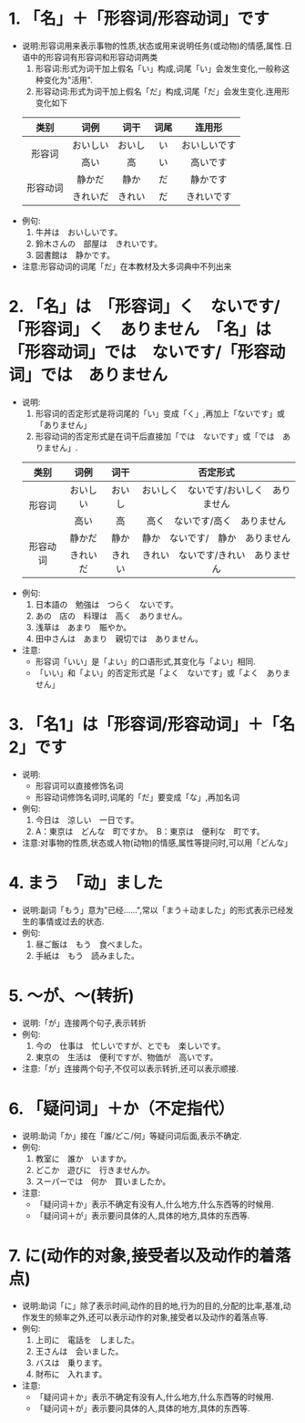 # 1. 「名」＋「形容词/形容动词」です
  - 说明:形容词用来表示事物的性质,状态或用来说明任务(或动物)的情感,属性.日语中的形容词有形容词和形容动词两类
    1. 形容词:形式为词干加上假名「い」构成,词尾「い」会发生变化,一般称这种变化为"活用".
    2. 形容动词:形式为词干加上假名「だ」构成,词尾「だ」会发生变化.连用形变化如下
    <table>
       <thead>
         <tr>
          <th align="center">类别</th>
          <th align="center">词例</th>
          <th align="center">词干</th>
          <th align="center">词尾</th>
          <th align="center">连用形</th>
         </tr>
       </thead>
       <tbody>
         <tr>
            <td align="center" rowspan="2">形容词</td>
            <td align="center">おいしい</td>
            <td align="center">おいし</td>
            <td align="center">い</td>
            <td align="center">おいしいです</td>
         </tr>
         <tr>
            <td align="center">高い</td>
            <td align="center">高</td>
            <td align="center">い</td>
            <td align="center">高いです</td>
         </tr>
         <tr>
            <td align="center" rowspan="2">形容动词</td>
            <td align="center">静かだ</td>
            <td align="center">静か</td>
            <td align="center">だ</td>
            <td align="center">静かです</td>
         </tr>
         <tr>
            <td align="center">きれいだ</td>
            <td align="center">きれい</td>
            <td align="center">だ</td>
            <td align="center">きれいです</td>
         </tr>
       </tbody>
    </table>
  - 例句:
     1. 牛丼は　おいしいです。
     2. 鈴木さんの　部屋は　きれいです。
     3. 図書館は　静かです。
  - 注意:形容动词的词尾「だ」在本教材及大多词典中不列出来

# 2. 「名」は　「形容词」く　ないです/「形容词」く　ありません　「名」は　「形容动词」では　ないです/「形容动词」では　ありません
  - 说明:
    1. 形容词的否定形式是将词尾的「い」变成「く」,再加上「ないです」或「ありません」
    2. 形容动词的否定形式是在词干后直接加「では　ないです」或「では　ありません」.
    <table>
       <thead>
         <tr>
          <th align="center">类别</th>
          <th align="center">词例</th>
          <th align="center">词干</th>
          <th align="center">否定形式</th>
         </tr>
       </thead>
       <tbody>
         <tr>
            <td align="center" rowspan="2">形容词</td>
            <td align="center">おいしい</td>
            <td align="center">おいし</td>
            <td align="center">おいしく　ないです/おいしく　ありません</td>
         </tr>
         <tr>
            <td align="center">高い</td>
            <td align="center">高</td>
            <td align="center">高く　ないです/高く　ありません</td>
         </tr>
         <tr>
            <td align="center" rowspan="2">形容动词</td>
            <td align="center">静かだ</td>
            <td align="center">静か</td>
            <td align="center">静か　ないです/　静か　ありません</td>
         </tr>
         <tr>
            <td align="center">きれいだ</td>
            <td align="center">きれい</td>
            <td align="center">きれい　ないです/きれい　ありません</td>
         </tr>
       </tbody>
    </table>
  - 例句:
     1. 日本語の　勉強は　つらく　ないです。
     2. あの　店の　料理は　高く　ありません。
     3. 浅草は　あまり　賑やか。
     4. 田中さんは　あまり　親切では　ありません。
  - 注意:
     - 形容词「いい」是「よい」的口语形式,其变化与「よい」相同.
     - 「いい」和「よい」的否定形式是「よく　ないです」或「よく　ありません」

# 3. 「名1」は「形容词/形容动词」＋「名2」です
  - 说明:
     - 形容词可以直接修饰名词
     - 形容动词修饰名词时,词尾的「だ」要变成「な」,再加名词
  - 例句:
     1. 今日は　涼しい　一日です。
     2. A：東京は　どんな　町ですか。　B：東京は　便利な　町です。
  - 注意:对事物的性质,状态或人物(动物)的情感,属性等提问时,可以用「どんな」

# 4. まう　「动」ました
  - 说明:副词「もう」意为"已经......",常以「まう＋动ました」的形式表示已经发生的事情或过去的状态.
  - 例句:
     1. 昼ご飯は　もう　食べました。
     2. 手紙は　もう　読みました。

# 5. ～が、～(转折)
  - 说明:「が」连接两个句子,表示转折
  - 例句:
     1. 今の　仕事は　忙しいですが、とでも　楽しいです。
     2. 東京の　生活は　便利ですが、物価が　高いです。
  - 注意:「が」连接两个句子,不仅可以表示转折,还可以表示顺接.
 
# 6. 「疑问词」＋か（不定指代）
  - 说明:助词「か」接在「誰/どこ/何」等疑问词后面,表示不确定.
  - 例句:
     1. 教室に　誰か　いますか。
     2. どこか　遊びに　行きませんか。
     3. スーパーでは　何か　買いましたか。
  - 注意:
     - 「疑问词＋か」表示不确定有没有人,什么地方,什么东西等的时候用.
     - 「疑问词＋が」表示要问具体的人,具体的地方,具体的东西等.

# 7. に(动作的对象,接受者以及动作的着落点)
  - 说明:助词「に」除了表示时间,动作的目的地,行为的目的,分配的比率,基准,动作发生的频率之外,还可以表示动作的对象,接受者以及动作的着落点等.
  - 例句:
     1. 上司に　電話を　しました。
     2. 王さんは　会いました。
     3. バスは　乗ります。
     4. 財布に　入れます。
  - 注意:
     - 「疑问词＋か」表示不确定有没有人,什么地方,什么东西等的时候用.
     - 「疑问词＋が」表示要问具体的人,具体的地方,具体的东西等.
